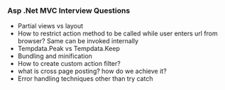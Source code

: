### Asp .Net MVC Interview Questions

- Partial views vs layout
- How to restrict action method to be called while user enters url from browser? Same can be invoked internally
- Tempdata.Peak vs Tempdata.Keep
- Bundling and minification
- How to create custom action filter?
- what is cross page posting? how do we achieve it?
- Error handling techniques other than try catch
